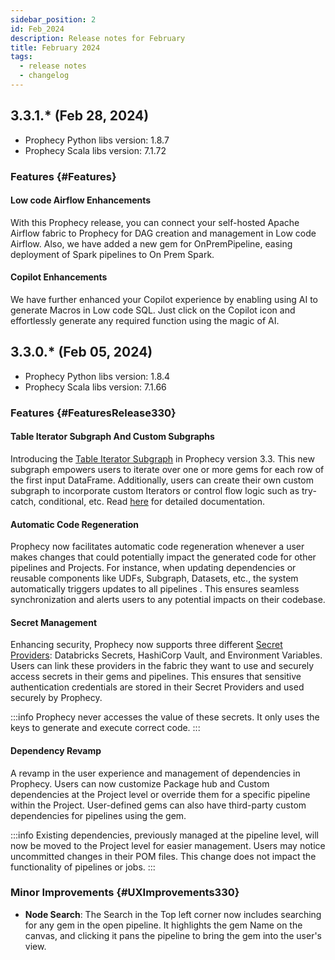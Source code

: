 ```yaml
---
sidebar_position: 2
id: Feb_2024
description: Release notes for February
title: February 2024
tags:
  - release notes
  - changelog
---
```


## 3.3.1.\* (Feb 28, 2024)

- Prophecy Python libs version: 1.8.7
- Prophecy Scala libs version: 7.1.72

### Features {#Features}

#### Low code Airflow Enhancements

With this Prophecy release, you can connect your self-hosted Apache Airflow fabric to Prophecy for DAG creation and management in Low code Airflow. Also, we have added a new gem for OnPremPipeline, easing deployment of Spark pipelines to On Prem Spark.

#### Copilot Enhancements

We have further enhanced your Copilot experience by enabling using AI to generate Macros in Low code SQL. Just click on the Copilot icon and effortlessly generate any required function using the magic of AI.

## 3.3.0.\* (Feb 05, 2024)

- Prophecy Python libs version: 1.8.4
- Prophecy Scala libs version: 7.1.66

### Features {#FeaturesRelease330}

#### Table Iterator Subgraph And Custom Subgraphs

Introducing the [Table Iterator Subgraph](/engineers/table-iterator) in Prophecy version 3.3. This new subgraph empowers users to iterate over one or more gems for each row of the first input DataFrame. Additionally, users can create their own custom subgraph to incorporate custom Iterators or control flow logic such as try-catch, conditional, etc.
Read [here](/engineers/subgraph) for detailed documentation.

#### Automatic Code Regeneration

Prophecy now facilitates automatic code regeneration whenever a user makes changes that could potentially impact the generated code for other pipelines and Projects. For instance, when updating dependencies or reusable components like UDFs, Subgraph, Datasets, etc., the system automatically triggers updates to all pipelines .
This ensures seamless synchronization and alerts users to any potential impacts on their codebase.

#### Secret Management

Enhancing security, Prophecy now supports three different [Secret Providers](docs/administration/secrets/secret-providers.md): Databricks Secrets, HashiCorp Vault, and Environment Variables. Users can link these providers in the fabric they want to use and securely access secrets in their gems and pipelines. This ensures that sensitive authentication credentials are stored in their Secret Providers and used securely by Prophecy.

:::info
Prophecy never accesses the value of these secrets. It only uses the keys to generate and execute correct code.
:::

#### Dependency Revamp

A revamp in the user experience and management of dependencies in Prophecy. Users can now customize Package hub and Custom dependencies at the Project level or override them for a specific pipeline within the Project. User-defined gems can also have third-party custom dependencies for pipelines using the gem.

:::info
Existing dependencies, previously managed at the pipeline level, will now be moved to the Project level for easier management. Users may notice uncommitted changes in their POM files. This change does not impact the functionality of pipelines or jobs.
:::

### Minor Improvements {#UXImprovements330}

- **Node Search**: The Search in the Top left corner now includes searching for any gem in the open pipeline. It highlights the gem Name on the canvas, and clicking it pans the pipeline to bring the gem into the user's view.
